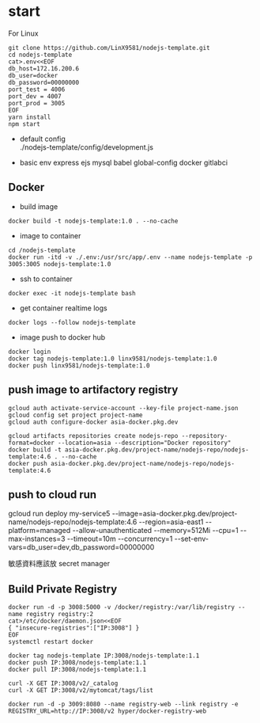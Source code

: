 # start
For Linux  

```
git clone https://github.com/LinX9581/nodejs-template.git
cd nodejs-template
cat>.env<<EOF
db_host=172.16.200.6
db_user=docker
db_password=00000000
port_test = 4006
port_dev = 4007
port_prod = 3005
EOF
yarn install
npm start
```
* default config  
./nodejs-template/config/development.js  

* basic env
express ejs mysql babel global-config docker gitlabci

## Docker
* build image
```
docker build -t nodejs-template:1.0 . --no-cache
```
* image to container
```
cd /nodejs-template
docker run -itd -v ./.env:/usr/src/app/.env --name nodejs-template -p 3005:3005 nodejs-template:1.0
```
* ssh to container
```
docker exec -it nodejs-template bash
```
* get container realtime logs
```
docker logs --follow nodejs-template
```
* image push to docker hub
```
docker login
docker tag nodejs-template:1.0 linx9581/nodejs-template:1.0
docker push linx9581/nodejs-template:1.0
```
## push image to artifactory registry
```
gcloud auth activate-service-account --key-file project-name.json
gcloud config set project project-name
gcloud auth configure-docker asia-docker.pkg.dev

gcloud artifacts repositories create nodejs-repo --repository-format=docker --location=asia --description="Docker repository"
docker build -t asia-docker.pkg.dev/project-name/nodejs-repo/nodejs-template:4.6 . --no-cache
docker push asia-docker.pkg.dev/project-name/nodejs-repo/nodejs-template:4.6

```
## push to cloud run
gcloud run deploy my-service5 --image=asia-docker.pkg.dev/project-name/nodejs-repo/nodejs-template:4.6 --region=asia-east1 --platform=managed --allow-unauthenticated --memory=512Mi --cpu=1 --max-instances=3 --timeout=10m --concurrency=1 --set-env-vars=db_user=dev,db_password=00000000

敏感資料應該放 secret manager

## Build Private Registry
```
docker run -d -p 3008:5000 -v /docker/registry:/var/lib/registry --name registry registry:2
cat>/etc/docker/daemon.json<<EOF
{ "insecure-registries":["IP:3008"] }
EOF
systemctl restart docker

docker tag nodejs-template IP:3008/nodejs-template:1.1
docker push IP:3008/nodejs-template:1.1
docker pull IP:3008/nodejs-template:1.1

curl -X GET IP:3008/v2/_catalog
curl -X GET IP:3008/v2/mytomcat/tags/list

docker run -d -p 3009:8080 --name registry-web --link registry -e REGISTRY_URL=http://IP:3008/v2 hyper/docker-registry-web
```
